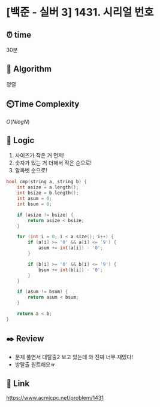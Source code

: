 # [백준 - 실버 3] 1431. 시리얼 번호

## ⏰  **time**
30분

## :pushpin: **Algorithm**
정렬

## ⏲️**Time Complexity**
$O(NlogN)$

## :round_pushpin: **Logic**
1. 사이즈가 작은 거 먼저!
2. 숫자가 있는 거 더해서 작은 순으로!
3. 알파벳 순으로!
```cpp
bool cmp(string a, string b) {
	int asize = a.length();
	int bsize = b.length();
	int asum = 0;
	int bsum = 0;

	if (asize != bsize) {
		return asize < bsize;
	}

	for (int i = 0; i < a.size(); i++) {
		if (a[i] >= '0' && a[i] <= '9') {
			asum += int(a[i]) - '0';
		}

		if (b[i] >= '0' && b[i] <= '9') {
			bsum += int(b[i]) - '0';
		}
	}

	if (asum != bsum) {
		return asum < bsum;
	}

	return a < b;
}
```

## :black_nib: **Review**
- 문제 풀면서 대탈출2 보고 있는데 와 진짜 너무 재밌다!
- 방탈출 원트해요ㅠ
  
## 📡 Link
https://www.acmicpc.net/problem/1431
